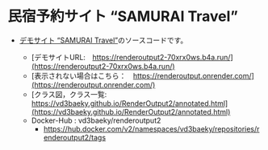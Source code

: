 # 民宿予約サイト “SAMURAI Travel”

* [デモサイト “SAMURAI Travel”](https://renderoutput2-70xrx0ws.b4a.run/)のソースコードです。

     - [デモサイトURL:　https://renderoutput2-70xrx0ws.b4a.run/](https://renderoutput2-70xrx0ws.b4a.run/)
     - [表示されない場合はこちら：　https://renderoutput.onrender.com/](https://renderoutput.onrender.com/)
     - [クラス図，クラス一覧:　https://vd3baeky.github.io/RenderOutput2/annotated.html](https://vd3baeky.github.io/RenderOutput2/annotated.html)
     - Docker-Hub : vd3baeky/renderoutput2
          - https://hub.docker.com/v2/namespaces/vd3baeky/repositories/renderoutput2/tags



